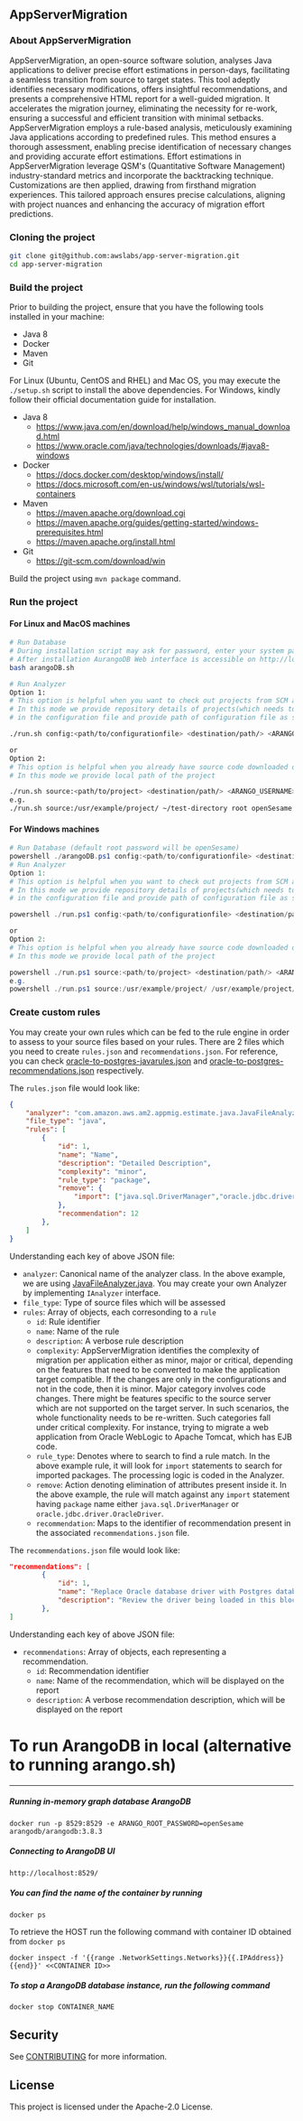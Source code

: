 ## AppServerMigration

### About AppServerMigration

AppServerMigration, an open-source software solution, analyses Java applications to deliver precise effort estimations in person-days, facilitating a seamless transition from source to target states. This tool adeptly identifies necessary modifications, offers insightful recommendations, and presents a comprehensive HTML report for a well-guided migration. It accelerates the migration journey, eliminating the necessity for re-work, ensuring a successful and efficient transition with minimal setbacks. AppServerMigration employs a rule-based analysis, meticulously examining Java applications according to predefined rules. This method ensures a thorough assessment, enabling precise identification of necessary changes and providing accurate effort estimations. Effort estimations in AppServerMigration leverage QSM's (Quantitative Software Management) industry-standard metrics and incorporate the backtracking technique. Customizations are then applied, drawing from firsthand migration experiences. This tailored approach ensures precise calculations, aligning with project nuances and enhancing the accuracy of migration effort predictions. 

### Cloning the project
```bash
git clone git@github.com:awslabs/app-server-migration.git
cd app-server-migration
```

### Build the project
Prior to building the project, ensure that you have the following tools installed in your machine:
- Java 8
- Docker
- Maven
- Git

For Linux (Ubuntu, CentOS and RHEL) and Mac OS, you may execute the `./setup.sh` script to install the above dependencies.
For Windows, kindly follow their official documentation guide for installation.
- Java 8
	- https://www.java.com/en/download/help/windows_manual_download.html
	- https://www.oracle.com/java/technologies/downloads/#java8-windows
- Docker
	- https://docs.docker.com/desktop/windows/install/
	- https://docs.microsoft.com/en-us/windows/wsl/tutorials/wsl-containers
- Maven
	- https://maven.apache.org/download.cgi
	- https://maven.apache.org/guides/getting-started/windows-prerequisites.html
	- https://maven.apache.org/install.html
- Git
	- https://git-scm.com/download/win

Build the project using `mvn package` command.

### Run the project
#### For Linux and MacOS machines
```bash
# Run Database 
# During installation script may ask for password, enter your system password.
# After installation AurangoDB Web interface is accessible on http://localhost:8529 (using default user name: root and password: openSesame)
bash arangoDB.sh

# Run Analyzer
Option 1: 
# This option is helpful when you want to check out projects from SCM and run the scan
# In this mode we provide repository details of projects(which needs to be scanned) 
# in the configuration file and provide path of configuration file as shown below

./run.sh config:<path/to/configurationfile> <destination/path/> <ARANGO_USERNAME> <ARANGO_ROOT_PASSWORD> <Single or multiple comma separated rule names>

or
Option 2:
# This option is helpful when you already have source code downloaded on your machine
# In this mode we provide local path of the project 

./run.sh source:<path/to/project> <destination/path/> <ARANGO_USERNAME> <ARANGO_ROOT_PASSWORD> <Single or multiple comma separated rule names>
e.g.
./run.sh source:/usr/example/project/ ~/test-directory root openSesame oracle-to-postgres,weblogic-to-tomcat

```

#### For Windows machines
```powershell
# Run Database (default root password will be openSesame)
powershell ./arangoDB.ps1 config:<path/to/configurationfile> <destination/path/> <ARANGO_USERNAME> <ARANGO_ROOT_PASSWORD>
# Run Analyzer
Option 1: 
# This option is helpful when you want to check out projects from SCM and run the scan
# In this mode we provide repository details of projects(which needs to be scanned) 
# in the configuration file and provide path of configuration file as shown below

powershell ./run.ps1 config:<path/to/configurationfile> <destination/path/> <ARANGO_USERNAME> <ARANGO_ROOT_PASSWORD> <Single or multiple comma separated rule names>

or
Option 2:
# This option is helpful when you already have source code downloaded on your machine
# In this mode we provide local path of the project 

powershell ./run.ps1 source:<path/to/project> <destination/path/> <ARANGO_USERNAME> <ARANGO_ROOT_PASSWORD> <Single or multiple comma separated rule names>
e.g.
powershell ./run.ps1 source:/usr/example/project/ /usr/example/project/reports root openSesame oracle-to-postgres,weblogic-to-tomcat
```

### Create custom rules
You may create your own rules which can be fed to the rule engine in order to assess to your source files based on your rules. There are 2 files which you need to create `rules.json` and `recommendations.json`. For reference, you can check [oracle-to-postgres-javarules.json](https://github.com/awslabs/app-server-migration/blob/main/src/main/resources/oracle-to-postgres-javarules.json) and [oracle-to-postgres-recommendations.json](https://github.com/awslabs/app-server-migration/blob/main/src/main/resources/oracle-to-postgres-recommendations.json) respectively.

The `rules.json` file would look like:

``` json
{
	"analyzer": "com.amazon.aws.am2.appmig.estimate.java.JavaFileAnalyzer",
	"file_type": "java",
	"rules": [
		{
			"id": 1,
			"name": "Name",
			"description": "Detailed Description",
			"complexity": "minor",
			"rule_type": "package",
			"remove": {
				"import": ["java.sql.DriverManager","oracle.jdbc.driver.OracleDriver"]
			},
			"recommendation": 12
		},
	]
}
```

Understanding each key of above JSON file:
- `analyzer`: Canonical name of the analyzer class. In the above example, we are using [JavaFileAnalyzer.java](https://github.com/awslabs/app-server-migration/blob/main/src/main/java/com/amazon/aws/am2/appmig/estimate/java/JavaFileAnalyzer.java). You may create your own Analyzer by implementing `IAnalyzer` interface.
- `file_type`: Type of source files which will be assessed
- `rules`: Array of objects, each corresonding to a `rule`
	- `id`: Rule identifier
	- `name`: Name of the rule
	- `description`: A verbose rule description 
	- `complexity`: AppServerMigration identifies the complexity of migration per application either as minor, major or critical, depending on the features that need to be converted to make the application target compatible. If the changes are only in the configurations and not in the code, then it is minor. Major category involves code changes. There might be features specific to the source server which are not supported on the target server. In such scenarios, the whole functionality needs to be re-written. Such categories fall under critical complexity. For instance, trying to migrate a web application from Oracle WebLogic to Apache Tomcat, which has EJB code.
	- `rule_type`: Denotes where to search to find a rule match. In the above example rule, it will look for `import` statements to search for imported packages. The processing logic is coded in the Analyzer.
	- `remove`: Action denoting elimination of attributes present inside it. In the above example, the rule will match against any `import` statement having `package` name either `java.sql.DriverManager` or `oracle.jdbc.driver.OracleDriver`.
	- `recommendation`: Maps to the identifier of recommendation present in the associated `recommendations.json` file.

The `recommendations.json` file would look like:

``` json
"recommendations": [
		{
			"id": 1,
			"name": "Replace Oracle database driver with Postgres database driver",
			"description": "Review the driver being loaded in this block of code and change the driver from oracle.jdbc.driver.OracleDriver to  org.postgresql.Driver"
		},
]

```

Understanding each key of above JSON file:
- `recommendations`: Array of objects, each representing a recommendation.
	- `id`: Recommendation identifier
	- `name`: Name of the recommendation, which will be displayed on the report
	- `description`: A verbose recommendation description, which will be displayed on the report


# To run ArangoDB in local (alternative to running arango.sh)
---
##### Running in-memory graph database ArangoDB

`docker run -p 8529:8529 -e ARANGO_ROOT_PASSWORD=openSesame arangodb/arangodb:3.8.3`

##### Connecting to ArangoDB UI
`http://localhost:8529/`

##### You can find the name of the container by running
`docker ps`

To retrieve the HOST run the following command with container ID obtained from `docker ps`

`docker inspect -f '{{range .NetworkSettings.Networks}}{{.IPAddress}}{{end}}' <<CONTAINER ID>>`

##### To stop a ArangoDB database instance, run the following command
`docker stop CONTAINER_NAME`


## Security

See [CONTRIBUTING](CONTRIBUTING.md#security-issue-notifications) for more information.

## License

This project is licensed under the Apache-2.0 License.


